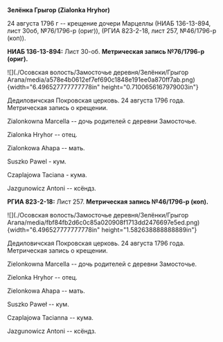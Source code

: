 **Зелёнка Грыгор (Zialonka Hryhor)**

24 августа 1796 г -- крещение дочери Марцеллы (НИАБ 136-13-894, лист
30об, №76/1796-р (ориг)), (РГИА 823-2-18, лист 257, №46/1796-р (коп)).

**НИАБ 136-13-894:** Лист 30-об. **Метрическая запись №76/1796-р
(ориг).**

![](./Осовская волость/Замосточье деревня/Зелёнки/Грыгор Агапа/media/a578e4b0612ef7ef690c1848e191ee0a870ff7ab.png){width="6.496527777777778in"
height="0.7100656167979003in"}

Дедиловичская Покровская церковь. 24 августа 1796 года. Метрическая
запись о крещении.

Zialonkowna Marcella -- дочь родителей с деревни Замосточье.

Zialonka Hryhor -- отец.

Zialonkowa Ahapa -- мать.

Suszko Pawel - кум.

Czaplajowa Taciana - кума.

Jazgunowicz Antoni -- ксёндз.

**РГИА 823-2-18:** Лист 257. **Метрическая запись №46/1796-р (коп).**

![](./Осовская волость/Замосточье деревня/Зелёнки/Грыгор Агапа/media/fbf84fb2d6c0c85a020908f1713dd2476697e5ed.png){width="6.496527777777778in"
height="1.582638888888889in"}

Дедиловичская Покровская церковь. 24 августа 1796 года. Метрическая
запись о крещении.

Zielonkowna Marcella -- дочь родителей с деревни Замосточье.

Zielonka Hryhor -- отец.

Zielonkowa Ahapa -- мать.

Suszko Paweł -- кум.

Czaplajowa Tacianna -- кума.

Jazgunowicz Antoni -- ксёндз.
